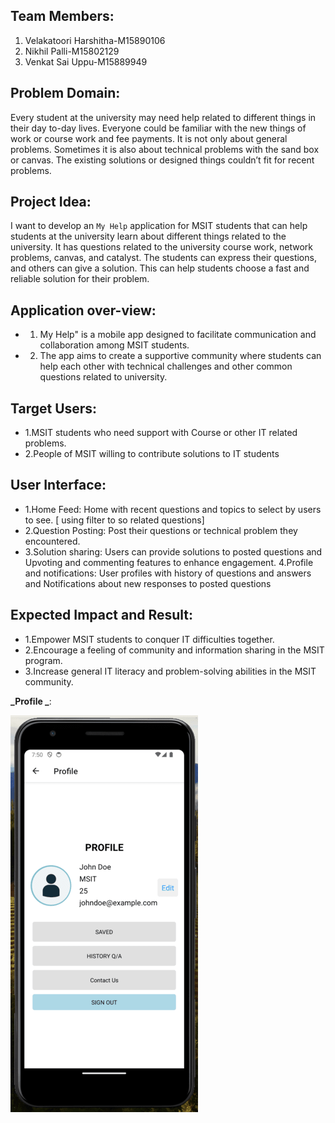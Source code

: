 ## Team Members:
1. Velakatoori Harshitha-M15890106
2. Nikhil Palli-M15802129
3. Venkat Sai Uppu-M15889949
## Problem Domain:
Every student at the university may need help related to different things in their day to-day
lives. Everyone could be familiar with the new things of work or course work and fee
payments. It is not only about general problems. Sometimes it is also about technical
problems with the sand box or canvas. The existing solutions or designed things couldn’t fit
for recent problems.
## Project Idea:
I want to develop an ```My Help``` application for MSIT students that can help students at the
university learn about different things related to the university. It has questions related to the
university course work, network problems, canvas, and catalyst. The students can express
their questions, and others can give a solution. This can help students choose a fast and
reliable solution for their problem.
## Application over-view:
- 1. My Help" is a mobile app designed to facilitate communication and collaboration among
MSIT students.
- 2. The app aims to create a supportive community where students can help each other with
technical challenges and other common questions related to university.
## Target Users:
- 1.MSIT students who need support with Course or other IT related problems.
- 2.People of MSIT willing to contribute solutions to IT students
## User Interface:
- 1.Home Feed: Home with recent questions and topics to select by users to see. [ using filter to
so related questions]
- 2.Question Posting: Post their questions or technical problem they encountered.
- 3.Solution sharing: Users can provide solutions to posted questions and Upvoting and
commenting features to enhance engagement.
4.Profile and notifications: User profiles with history of questions and answers and
Notifications about new responses to posted questions
## Expected Impact and Result:
- 1.Empower MSIT students to conquer IT difficulties together.
- 2.Encourage a feeling of community and information sharing in the MSIT program.
- 3.Increase general IT literacy and problem-solving abilities in the MSIT community.
  
**_Profile _**:

![Profile ](./Images/profile.png)


